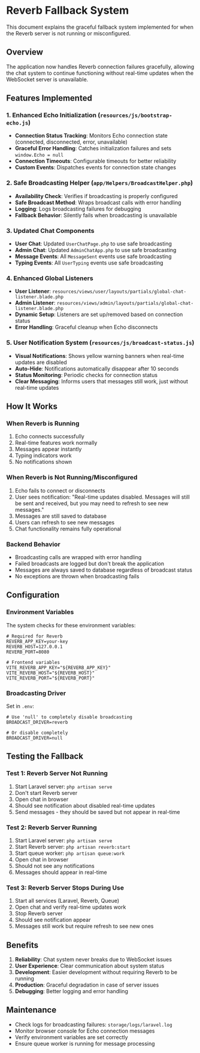 # Reverb Fallback System

This document explains the graceful fallback system implemented for when the Reverb server is not running or misconfigured.

## Overview

The application now handles Reverb connection failures gracefully, allowing the chat system to continue functioning without real-time updates when the WebSocket server is unavailable.

## Features Implemented

### 1. Enhanced Echo Initialization (`resources/js/bootstrap-echo.js`)
- **Connection Status Tracking**: Monitors Echo connection state (connected, disconnected, error, unavailable)
- **Graceful Error Handling**: Catches initialization failures and sets `window.Echo = null`
- **Connection Timeouts**: Configurable timeouts for better reliability
- **Custom Events**: Dispatches events for connection state changes

### 2. Safe Broadcasting Helper (`app/Helpers/BroadcastHelper.php`)
- **Availability Check**: Verifies if broadcasting is properly configured
- **Safe Broadcast Method**: Wraps broadcast calls with error handling
- **Logging**: Logs broadcasting failures for debugging
- **Fallback Behavior**: Silently fails when broadcasting is unavailable

### 3. Updated Chat Components
- **User Chat**: Updated `UserChatPage.php` to use safe broadcasting
- **Admin Chat**: Updated `AdminChatApp.php` to use safe broadcasting
- **Message Events**: All `MessageSent` events use safe broadcasting
- **Typing Events**: All `UserTyping` events use safe broadcasting

### 4. Enhanced Global Listeners
- **User Listener**: `resources/views/user/layouts/partials/global-chat-listener.blade.php`
- **Admin Listener**: `resources/views/admin/layouts/partials/global-chat-listener.blade.php`
- **Dynamic Setup**: Listeners are set up/removed based on connection status
- **Error Handling**: Graceful cleanup when Echo disconnects

### 5. User Notification System (`resources/js/broadcast-status.js`)
- **Visual Notifications**: Shows yellow warning banners when real-time updates are disabled
- **Auto-Hide**: Notifications automatically disappear after 10 seconds
- **Status Monitoring**: Periodic checks for connection status
- **Clear Messaging**: Informs users that messages still work, just without real-time updates

## How It Works

### When Reverb is Running
1. Echo connects successfully
2. Real-time features work normally
3. Messages appear instantly
4. Typing indicators work
5. No notifications shown

### When Reverb is Not Running/Misconfigured
1. Echo fails to connect or disconnects
2. User sees notification: "Real-time updates disabled. Messages will still be sent and received, but you may need to refresh to see new messages."
3. Messages are still saved to database
4. Users can refresh to see new messages
5. Chat functionality remains fully operational

### Backend Behavior
- Broadcasting calls are wrapped with error handling
- Failed broadcasts are logged but don't break the application
- Messages are always saved to database regardless of broadcast status
- No exceptions are thrown when broadcasting fails

## Configuration

### Environment Variables
The system checks for these environment variables:
```env
# Required for Reverb
REVERB_APP_KEY=your-key
REVERB_HOST=127.0.0.1
REVERB_PORT=8080

# Frontend variables
VITE_REVERB_APP_KEY="${REVERB_APP_KEY}"
VITE_REVERB_HOST="${REVERB_HOST}"
VITE_REVERB_PORT="${REVERB_PORT}"
```

### Broadcasting Driver
Set in `.env`:
```env
# Use 'null' to completely disable broadcasting
BROADCAST_DRIVER=reverb

# Or disable completely
BROADCAST_DRIVER=null
```

## Testing the Fallback

### Test 1: Reverb Server Not Running
1. Start Laravel server: `php artisan serve`
2. Don't start Reverb server
3. Open chat in browser
4. Should see notification about disabled real-time updates
5. Send messages - they should be saved but not appear in real-time

### Test 2: Reverb Server Running
1. Start Laravel server: `php artisan serve`
2. Start Reverb server: `php artisan reverb:start`
3. Start queue worker: `php artisan queue:work`
4. Open chat in browser
5. Should not see any notifications
6. Messages should appear in real-time

### Test 3: Reverb Server Stops During Use
1. Start all services (Laravel, Reverb, Queue)
2. Open chat and verify real-time updates work
3. Stop Reverb server
4. Should see notification appear
5. Messages still work but require refresh to see new ones

## Benefits

1. **Reliability**: Chat system never breaks due to WebSocket issues
2. **User Experience**: Clear communication about system status
3. **Development**: Easier development without requiring Reverb to be running
4. **Production**: Graceful degradation in case of server issues
5. **Debugging**: Better logging and error handling

## Maintenance

- Check logs for broadcasting failures: `storage/logs/laravel.log`
- Monitor browser console for Echo connection messages
- Verify environment variables are set correctly
- Ensure queue worker is running for message processing
